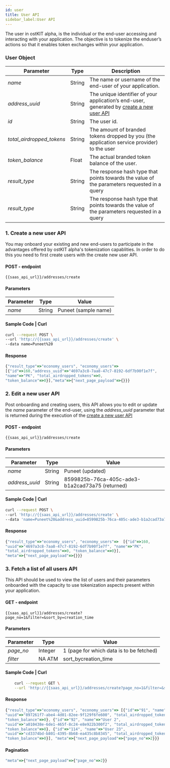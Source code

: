 ```yaml
---
id: user
title: User API 
sidebar_label:User API 
---
```



The user in ostKIT alpha, is the individual or the end-user accessing and interacting with your application. The objective is to tokenize the enduser’s actions so that it enables token exchanges within your application. 

### User Object
| Parameter               | Type   | Description                                                                                   |
|-------------------------|--------|-----------------------------------------------------------------------------------------------|
| _name_                    | String | The name or username of the end-user of your application.                                      |
| _address_uuid_            | String | The unique identifier of your application’s end-user, generated by [create a new user API](http://localhost:3000/test-site/docs/user.html#1create-a-new-user-api) |
| _id_                      | String | The user id.                                                                    |
| _total_airdropped_tokens_ | String | The amount of branded tokens dropped by you (the application service provider) to the user                                       |
| _token_balance_           | Float | The actual branded token balance of the user.                                                  |
| _result_type_             | String | The response hash type that points towards the value of the parameters requested in a query                                       |
| _result_type_             | String | The response hash type that points towards the value of the parameters requested in a query                                       |
### 1. Create a new user API  
You may onboard your existing and new end-users to participate in the advantages offered by ostKIT alpha's tokenization capablities. In order to do this you need to first create users with the create new user API.

#### POST - endpoint 
```url
{{saas_api_url}}/addresses/create
```

#### Parameters
| Parameter | Type   | Value  |
|-----------|--------|--------|
| _name_      | String | Puneet (sample name) |

#### Sample Code | Curl 
```bash
curl --request POST \
--url 'http://{{saas_api_url}}/addresses/create' \
--data name=Puneet%20
```

#### Response 
```javascript
{"result_type"=>"economy_users", "economy_users"=>  
[{"id"=>160,"address_uuid"=>"4697a3c8-7aa8-47c7-8192-6df7b90f1e7f", 
"name"=>"PK", "total_airdropped_tokens"=>0, 
"token_balance"=>0}],"meta"=>{"next_page_payload"=>{}}}
```

### 2. Edit a new user API 
Post onboarding and creating users, this API allows you to edit or update the _name_ parameter of the end-user, using the _address_uuid_ parameter that is returned during the execution of the [create a new user API](http://localhost:3000/test-site/docs/user.html#1-create-a-new-user-api)

#### POST - endpoint
```url
{{saas_api_url}}/addresses/create
```

#### Parameters 
| Parameter    | Type   | Value                                           |
|--------------|--------|-------------------------------------------------|
| _name_         | String | Puneet (updated)                                |
| _address_uuid_ | String | 8599825b-76ca-405c-ade3-b1a2cad73a75 (returned) |


#### Sample Code | Curl 
```bash
curl --request POST \
--url 'http://{{saas_api_url}}/addresses/create' \
--data 'name=Puneet%20&address_uuid=8599825b-76ca-405c-ade3-b1a2cad73a75'
```

#### Response
```javascript
{"result_type"=>"economy_users", "economy_users"=>  [{"id"=>160,
"uuid"=>"4697a3c8-7aa8-47c7-8192-6df7b90f1e7f", "name"=>"PK",
"total_airdropped_tokens"=>0, "token_balance"=>0}],
"meta"=>{"next_page_payload"=>{}}}
```

### 3. Fetch a list of all users API
This API should be used to view the list of users and their parameters onboarded with the capacity to use tokenization aspects present within your application. 

#### GET - endpoint
```url
{{saas_api_url}}/addresses/create?page_no=1&filter=&sort_by=creation_time
```

#### Parameters 
| Parameter | Type    | Value                                    |
|-----------|---------|------------------------------------------|
| _page_no_   | Integer | 1 (page for which data is to be fetched) |
| _filter_    | NA ATM  | sort_bycreation_time                     |
 

#### Sample Code | Curl 
```bash
	curl --request GET \
  	--url 'http://{{saas_api_url}}/addresses/create?page_no=1&filter=&sort_by=creation_time'
```

#### Response
```javascript
{"result_type"=>"economy_users", "economy_users"=> [{"id"=>"91", "name"=>"User 0",
"uuid"=>"897261f7-abe4-4d01-82ee-9f129f6fe600", "total_airdropped_tokens"=>0,
"token_balance"=>0}, {"id"=>"92", "name"=>"User 2",
"uuid"=>"a010438e-6de1-465f-8c24-e8e922b300f2", "total_airdropped_tokens"=>0,
"token_balance"=>0}, {"id"=>"114", "name"=>"User 23",
"uuid"=>"cd3374bd-b801-4395-8b68-ea435c8b8345", "total_airdropped_tokens"=>0,
"token_balance"=>0}], "meta"=>{"next_page_payload"=>{"page_no"=>2}}}
```


#### Pagination
```javascript
"meta"=>{"next_page_payload"=>{"page_no"=>2}}
```

